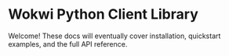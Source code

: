 # Wokwi Python Client Library

Welcome! These docs will eventually cover installation, quickstart examples, and the full API reference.
